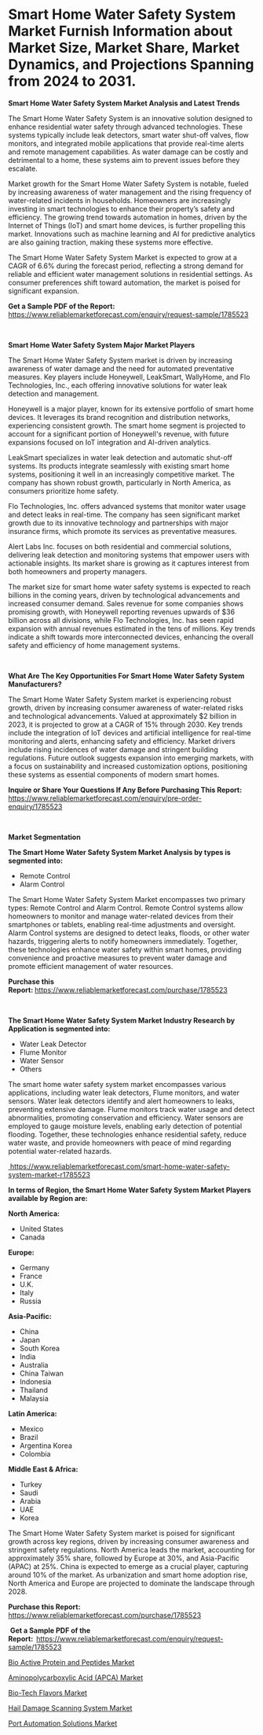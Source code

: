 <p><h1>Smart Home Water Safety System Market Furnish Information about Market Size, Market Share, Market Dynamics, and Projections Spanning from 2024 to 2031.</h1></p><p><strong>Smart Home Water Safety System Market Analysis and Latest Trends</strong></p>
<p><p>The Smart Home Water Safety System is an innovative solution designed to enhance residential water safety through advanced technologies. These systems typically include leak detectors, smart water shut-off valves, flow monitors, and integrated mobile applications that provide real-time alerts and remote management capabilities. As water damage can be costly and detrimental to a home, these systems aim to prevent issues before they escalate.</p><p>Market growth for the Smart Home Water Safety System is notable, fueled by increasing awareness of water management and the rising frequency of water-related incidents in households. Homeowners are increasingly investing in smart technologies to enhance their property’s safety and efficiency. The growing trend towards automation in homes, driven by the Internet of Things (IoT) and smart home devices, is further propelling this market. Innovations such as machine learning and AI for predictive analytics are also gaining traction, making these systems more effective.</p><p>The Smart Home Water Safety System Market is expected to grow at a CAGR of 6.6% during the forecast period, reflecting a strong demand for reliable and efficient water management solutions in residential settings. As consumer preferences shift toward automation, the market is poised for significant expansion.</p></p>
<p><strong>Get a Sample PDF of the Report:&nbsp;</strong> <a href="https://www.reliablemarketforecast.com/enquiry/request-sample/1785523?utm_campaign=1130&utm_medium=2&utm_source=Github&utm_content=ia&utm_term=13102024&utm_id=smart-home-water-safety-system">https://www.reliablemarketforecast.com/enquiry/request-sample/1785523</a></p>
<p>&nbsp;</p>
<p><strong>Smart Home Water Safety System Major Market Players</strong></p>
<p><p>The Smart Home Water Safety System market is driven by increasing awareness of water damage and the need for automated preventative measures. Key players include Honeywell, LeakSmart, WallyHome, and Flo Technologies, Inc., each offering innovative solutions for water leak detection and management.</p><p>Honeywell is a major player, known for its extensive portfolio of smart home devices. It leverages its brand recognition and distribution networks, experiencing consistent growth. The smart home segment is projected to account for a significant portion of Honeywell's revenue, with future expansions focused on IoT integration and AI-driven analytics.</p><p>LeakSmart specializes in water leak detection and automatic shut-off systems. Its products integrate seamlessly with existing smart home systems, positioning it well in an increasingly competitive market. The company has shown robust growth, particularly in North America, as consumers prioritize home safety.</p><p>Flo Technologies, Inc. offers advanced systems that monitor water usage and detect leaks in real-time. The company has seen significant market growth due to its innovative technology and partnerships with major insurance firms, which promote its services as preventative measures.</p><p>Alert Labs Inc. focuses on both residential and commercial solutions, delivering leak detection and monitoring systems that empower users with actionable insights. Its market share is growing as it captures interest from both homeowners and property managers.</p><p>The market size for smart home water safety systems is expected to reach billions in the coming years, driven by technological advancements and increased consumer demand. Sales revenue for some companies shows promising growth, with Honeywell reporting revenues upwards of $36 billion across all divisions, while Flo Technologies, Inc. has seen rapid expansion with annual revenues estimated in the tens of millions. Key trends indicate a shift towards more interconnected devices, enhancing the overall safety and efficiency of home management systems.</p></p>
<p>&nbsp;</p>
<p><strong>What Are The Key Opportunities For Smart Home Water Safety System Manufacturers?</strong></p>
<p><p>The Smart Home Water Safety System market is experiencing robust growth, driven by increasing consumer awareness of water-related risks and technological advancements. Valued at approximately $2 billion in 2023, it is projected to grow at a CAGR of 15% through 2030. Key trends include the integration of IoT devices and artificial intelligence for real-time monitoring and alerts, enhancing safety and efficiency. Market drivers include rising incidences of water damage and stringent building regulations. Future outlook suggests expansion into emerging markets, with a focus on sustainability and increased customization options, positioning these systems as essential components of modern smart homes.</p></p>
<p><strong>Inquire or Share Your Questions If Any Before Purchasing This Report:</strong> <a href="https://www.reliablemarketforecast.com/enquiry/pre-order-enquiry/1785523?utm_campaign=1130&utm_medium=2&utm_source=Github&utm_content=ia&utm_term=13102024&utm_id=smart-home-water-safety-system">https://www.reliablemarketforecast.com/enquiry/pre-order-enquiry/1785523</a></p>
<p>&nbsp;</p>
<p><strong>Market Segmentation</strong></p>
<p><strong>The Smart Home Water Safety System Market Analysis by types is segmented into:</strong></p>
<p><ul><li>Remote Control</li><li>Alarm Control</li></ul></p>
<p><p>The Smart Home Water Safety System Market encompasses two primary types: Remote Control and Alarm Control. Remote Control systems allow homeowners to monitor and manage water-related devices from their smartphones or tablets, enabling real-time adjustments and oversight. Alarm Control systems are designed to detect leaks, floods, or other water hazards, triggering alerts to notify homeowners immediately. Together, these technologies enhance water safety within smart homes, providing convenience and proactive measures to prevent water damage and promote efficient management of water resources.</p></p>
<p><strong>Purchase this Report:&nbsp;</strong><a href="https://www.reliablemarketforecast.com/purchase/1785523?utm_campaign=1130&utm_medium=2&utm_source=Github&utm_content=ia&utm_term=13102024&utm_id=smart-home-water-safety-system">https://www.reliablemarketforecast.com/purchase/1785523</a></p>
<p>&nbsp;</p>
<p><strong>The Smart Home Water Safety System Market Industry Research by Application is segmented into:</strong></p>
<p><ul><li>Water Leak Detector</li><li>Flume Monitor</li><li>Water Sensor</li><li>Others</li></ul></p>
<p><p>The smart home water safety system market encompasses various applications, including water leak detectors, Flume monitors, and water sensors. Water leak detectors identify and alert homeowners to leaks, preventing extensive damage. Flume monitors track water usage and detect abnormalities, promoting conservation and efficiency. Water sensors are employed to gauge moisture levels, enabling early detection of potential flooding. Together, these technologies enhance residential safety, reduce water waste, and provide homeowners with peace of mind regarding potential water-related hazards.</p></p>
<p><a href="https://www.reliablemarketforecast.com/smart-home-water-safety-system-market-r1785523?utm_campaign=1130&utm_medium=2&utm_source=Github&utm_content=ia&utm_term=13102024&utm_id=smart-home-water-safety-system">&nbsp;https://www.reliablemarketforecast.com/smart-home-water-safety-system-market-r1785523</a></p>
<p><strong>In terms of Region, the Smart Home Water Safety System Market Players available by Region are:</strong></p>
<p>
    <p> <strong> North America: </strong>
        <ul>
            <li>United States</li>
            <li>Canada</li>
        </ul>
        </p> 
    <p> <strong> Europe: </strong>
        <ul>
            <li>Germany</li>
            <li>France</li>
            <li>U.K.</li>
            <li>Italy</li>
            <li>Russia</li>
        </ul>
        </p> 
    <p> <strong> Asia-Pacific: </strong>
        <ul>
            <li>China</li>
            <li>Japan</li>
            <li>South Korea</li>
            <li>India</li>
            <li>Australia</li>
            <li>China Taiwan</li>
            <li>Indonesia</li>
            <li>Thailand</li>
            <li>Malaysia</li>
        </ul>
        </p> 
    <p> <strong> Latin America: </strong>
        <ul>
            <li>Mexico</li>
            <li>Brazil</li>
            <li>Argentina Korea</li>
            <li>Colombia</li>
        </ul>
        </p> 
    <p> <strong> Middle East & Africa: </strong>
        <ul>
            <li>Turkey</li>
            <li>Saudi</li>
            <li>Arabia</li>
            <li>UAE</li>
            <li>Korea</li>
        </ul>
    </p>
    </p>
<p><p>The Smart Home Water Safety System market is poised for significant growth across key regions, driven by increasing consumer awareness and stringent safety regulations. North America leads the market, accounting for approximately 35% share, followed by Europe at 30%, and Asia-Pacific (APAC) at 25%. China is expected to emerge as a crucial player, capturing around 10% of the market. As urbanization and smart home adoption rise, North America and Europe are projected to dominate the landscape through 2028.</p></p>
<p><strong>Purchase this Report: </strong><a href="https://www.reliablemarketforecast.com/purchase/1785523?utm_campaign=1130&utm_medium=2&utm_source=Github&utm_content=ia&utm_term=13102024&utm_id=smart-home-water-safety-system">https://www.reliablemarketforecast.com/purchase/1785523</a></p>
<p>&nbsp;<strong>Get a Sample PDF of the Report:&nbsp;&nbsp;</strong><a href="https://www.reliablemarketforecast.com/enquiry/request-sample/1785523?utm_campaign=1130&utm_medium=2&utm_source=Github&utm_content=ia&utm_term=13102024&utm_id=smart-home-water-safety-system">https://www.reliablemarketforecast.com/enquiry/request-sample/1785523</a></p>
<p><strong></strong></p>
<p><p><a href="https://www.linkedin.com/pulse/global-bio-active-protein-peptides-market-sector-types-8mytc?utm_campaign=1130&utm_medium=2&utm_source=Github&utm_content=ia&utm_term=13102024&utm_id=smart-home-water-safety-system">Bio Active Protein and Peptides Market</a></p><p><a href="https://www.linkedin.com/pulse/global-aminopolycarboxylic-acid-apca-market-size-trends-analysis-4jjke?utm_campaign=1130&utm_medium=2&utm_source=Github&utm_content=ia&utm_term=13102024&utm_id=smart-home-water-safety-system">Aminopolycarboxylic Acid (APCA) Market</a></p><p><a href="https://www.linkedin.com/pulse/bio-tech-flavors-market-trends-strategic-insights-2024-anqpc?utm_campaign=1130&utm_medium=2&utm_source=Github&utm_content=ia&utm_term=13102024&utm_id=smart-home-water-safety-system">Bio-Tech Flavors Market</a></p><p><a href="https://github.com/radmanjxendrisczn/Market-Research-Report-List-1/blob/main/hail-damage-scanning-system-market.md?utm_campaign=1130&utm_medium=2&utm_source=Github&utm_content=ia&utm_term=13102024&utm_id=smart-home-water-safety-system">Hail Damage Scanning System Market</a></p><p><a href="https://github.com/brookiqhurne/Market-Research-Report-List-1/blob/main/port-automation-solutions-market.md?utm_campaign=1130&utm_medium=2&utm_source=Github&utm_content=ia&utm_term=13102024&utm_id=smart-home-water-safety-system">Port Automation Solutions Market</a></p></p>